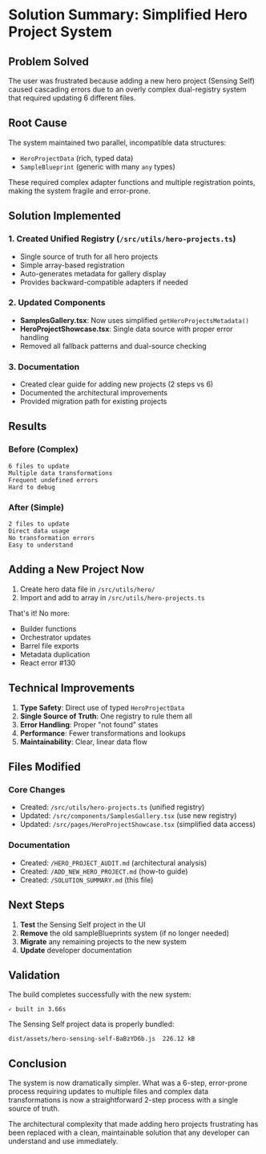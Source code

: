 # Solution Summary: Simplified Hero Project System

## Problem Solved
The user was frustrated because adding a new hero project (Sensing Self) caused cascading errors due to an overly complex dual-registry system that required updating 6 different files.

## Root Cause
The system maintained two parallel, incompatible data structures:
- `HeroProjectData` (rich, typed data)
- `SampleBlueprint` (generic with many `any` types)

These required complex adapter functions and multiple registration points, making the system fragile and error-prone.

## Solution Implemented

### 1. Created Unified Registry (`/src/utils/hero-projects.ts`)
- Single source of truth for all hero projects
- Simple array-based registration
- Auto-generates metadata for gallery display
- Provides backward-compatible adapters if needed

### 2. Updated Components
- **SamplesGallery.tsx**: Now uses simplified `getHeroProjectsMetadata()`
- **HeroProjectShowcase.tsx**: Single data source with proper error handling
- Removed all fallback patterns and dual-source checking

### 3. Documentation
- Created clear guide for adding new projects (2 steps vs 6)
- Documented the architectural improvements
- Provided migration path for existing projects

## Results

### Before (Complex)
```
6 files to update
Multiple data transformations
Frequent undefined errors
Hard to debug
```

### After (Simple)
```
2 files to update
Direct data usage
No transformation errors
Easy to understand
```

## Adding a New Project Now

1. Create hero data file in `/src/utils/hero/`
2. Import and add to array in `/src/utils/hero-projects.ts`

That's it! No more:
- Builder functions
- Orchestrator updates
- Barrel file exports
- Metadata duplication
- React error #130

## Technical Improvements

1. **Type Safety**: Direct use of typed `HeroProjectData`
2. **Single Source of Truth**: One registry to rule them all
3. **Error Handling**: Proper "not found" states
4. **Performance**: Fewer transformations and lookups
5. **Maintainability**: Clear, linear data flow

## Files Modified

### Core Changes
- Created: `/src/utils/hero-projects.ts` (unified registry)
- Updated: `/src/components/SamplesGallery.tsx` (use new registry)
- Updated: `/src/pages/HeroProjectShowcase.tsx` (simplified data access)

### Documentation
- Created: `/HERO_PROJECT_AUDIT.md` (architectural analysis)
- Created: `/ADD_NEW_HERO_PROJECT.md` (how-to guide)
- Created: `/SOLUTION_SUMMARY.md` (this file)

## Next Steps

1. **Test** the Sensing Self project in the UI
2. **Remove** the old sampleBlueprints system (if no longer needed)
3. **Migrate** any remaining projects to the new system
4. **Update** developer documentation

## Validation

The build completes successfully with the new system:
```
✓ built in 3.66s
```

The Sensing Self project data is properly bundled:
```
dist/assets/hero-sensing-self-BaBzYD6b.js  226.12 kB
```

## Conclusion

The system is now dramatically simpler. What was a 6-step, error-prone process requiring updates to multiple files and complex data transformations is now a straightforward 2-step process with a single source of truth.

The architectural complexity that made adding hero projects frustrating has been replaced with a clean, maintainable solution that any developer can understand and use immediately.